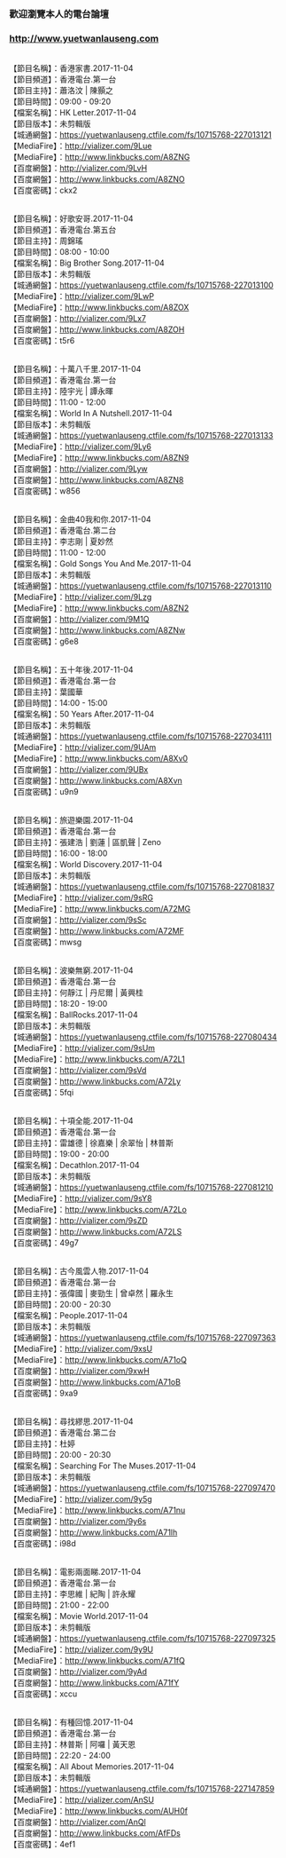 ### 歡迎瀏覽本人的電台論壇
### http://www.yuetwanlauseng.com

<br>【節目名稱】：香港家書.2017-11-04
<br>【節目頻道】：香港電台.第一台
<br>【節目主持】：蕭洛汶 | 陳顥之
<br>【節目時間】：09:00 - 09:20
<br>【檔案名稱】：HK Letter.2017-11-04
<br>【節目版本】：未剪輯版
<br>【城通網盤】：https://yuetwanlauseng.ctfile.com/fs/10715768-227013121
<br>【MediaFire】：http://vializer.com/9Lue
<br>【MediaFire】：http://www.linkbucks.com/A8ZNG
<br>【百度網盤】：http://vializer.com/9LvH
<br>【百度網盤】：http://www.linkbucks.com/A8ZNO
<br>【百度密碼】：ckx2

<br>【節目名稱】：好歌安哥.2017-11-04
<br>【節目頻道】：香港電台.第五台
<br>【節目主持】：周錦瑤
<br>【節目時間】：08:00 - 10:00
<br>【檔案名稱】：Big Brother Song.2017-11-04
<br>【節目版本】：未剪輯版
<br>【城通網盤】：https://yuetwanlauseng.ctfile.com/fs/10715768-227013100
<br>【MediaFire】：http://vializer.com/9LwP
<br>【MediaFire】：http://www.linkbucks.com/A8ZOX
<br>【百度網盤】：http://vializer.com/9Lx7
<br>【百度網盤】：http://www.linkbucks.com/A8ZOH
<br>【百度密碼】：t5r6

<br>【節目名稱】：十萬八千里.2017-11-04
<br>【節目頻道】：香港電台.第一台
<br>【節目主持】：陸宇光 | 譚永暉
<br>【節目時間】：11:00 - 12:00
<br>【檔案名稱】：World In A Nutshell.2017-11-04
<br>【節目版本】：未剪輯版
<br>【城通網盤】：https://yuetwanlauseng.ctfile.com/fs/10715768-227013133
<br>【MediaFire】：http://vializer.com/9Ly6
<br>【MediaFire】：http://www.linkbucks.com/A8ZN9
<br>【百度網盤】：http://vializer.com/9Lyw
<br>【百度網盤】：http://www.linkbucks.com/A8ZN8
<br>【百度密碼】：w856

<br>【節目名稱】：金曲40我和你.2017-11-04
<br>【節目頻道】：香港電台.第二台
<br>【節目主持】：李志剛 | 夏妙然
<br>【節目時間】：11:00 - 12:00
<br>【檔案名稱】：Gold Songs You And Me.2017-11-04
<br>【節目版本】：未剪輯版
<br>【城通網盤】：https://yuetwanlauseng.ctfile.com/fs/10715768-227013110
<br>【MediaFire】：http://vializer.com/9Lzg
<br>【MediaFire】：http://www.linkbucks.com/A8ZN2
<br>【百度網盤】：http://vializer.com/9M1Q
<br>【百度網盤】：http://www.linkbucks.com/A8ZNw
<br>【百度密碼】：g6e8

<br>【節目名稱】：五十年後.2017-11-04
<br>【節目頻道】：香港電台.第一台
<br>【節目主持】：葉國華
<br>【節目時間】：14:00 - 15:00
<br>【檔案名稱】：50 Years After.2017-11-04
<br>【節目版本】：未剪輯版
<br>【城通網盤】：https://yuetwanlauseng.ctfile.com/fs/10715768-227034111
<br>【MediaFire】：http://vializer.com/9UAm
<br>【MediaFire】：http://www.linkbucks.com/A8Xv0
<br>【百度網盤】：http://vializer.com/9UBx
<br>【百度網盤】：http://www.linkbucks.com/A8Xvn
<br>【百度密碼】：u9n9

<br>【節目名稱】：旅遊樂園.2017-11-04
<br>【節目頻道】：香港電台.第一台
<br>【節目主持】：張建浩 | 劉蓮 | 區凱聲 | Zeno
<br>【節目時間】：16:00 - 18:00
<br>【檔案名稱】：World Discovery.2017-11-04
<br>【節目版本】：未剪輯版
<br>【城通網盤】：https://yuetwanlauseng.ctfile.com/fs/10715768-227081837
<br>【MediaFire】：http://vializer.com/9sRG
<br>【MediaFire】：http://www.linkbucks.com/A72MG
<br>【百度網盤】：http://vializer.com/9sSc
<br>【百度網盤】：http://www.linkbucks.com/A72MF
<br>【百度密碼】：mwsg

<br>【節目名稱】：波樂無窮.2017-11-04
<br>【節目頻道】：香港電台.第一台
<br>【節目主持】：何靜江 | 丹尼爾 | 黃興桂
<br>【節目時間】：18:20 - 19:00
<br>【檔案名稱】：BallRocks.2017-11-04
<br>【節目版本】：未剪輯版
<br>【城通網盤】：https://yuetwanlauseng.ctfile.com/fs/10715768-227080434
<br>【MediaFire】：http://vializer.com/9sUm
<br>【MediaFire】：http://www.linkbucks.com/A72L1
<br>【百度網盤】：http://vializer.com/9sVd
<br>【百度網盤】：http://www.linkbucks.com/A72Ly
<br>【百度密碼】：5fqi

<br>【節目名稱】：十項全能.2017-11-04
<br>【節目頻道】：香港電台.第一台
<br>【節目主持】：雷雄德 | 徐嘉樂 | 余翠怡 | 林普斯
<br>【節目時間】：19:00 - 20:00
<br>【檔案名稱】：Decathlon.2017-11-04
<br>【節目版本】：未剪輯版
<br>【城通網盤】：https://yuetwanlauseng.ctfile.com/fs/10715768-227081210
<br>【MediaFire】：http://vializer.com/9sY8
<br>【MediaFire】：http://www.linkbucks.com/A72Lo
<br>【百度網盤】：http://vializer.com/9sZD
<br>【百度網盤】：http://www.linkbucks.com/A72LS
<br>【百度密碼】：49g7

<br>【節目名稱】：古今風雲人物.2017-11-04
<br>【節目頻道】：香港電台.第一台
<br>【節目主持】：張偉國 | 麥勁生 | 曾卓然 | 羅永生
<br>【節目時間】：20:00 - 20:30
<br>【檔案名稱】：People.2017-11-04
<br>【節目版本】：未剪輯版
<br>【城通網盤】：https://yuetwanlauseng.ctfile.com/fs/10715768-227097363
<br>【MediaFire】：http://vializer.com/9xsU
<br>【MediaFire】：http://www.linkbucks.com/A71oQ
<br>【百度網盤】：http://vializer.com/9xwH
<br>【百度網盤】：http://www.linkbucks.com/A71oB
<br>【百度密碼】：9xa9

<br>【節目名稱】：尋找繆思.2017-11-04
<br>【節目頻道】：香港電台.第二台
<br>【節目主持】：杜婷
<br>【節目時間】：20:00 - 20:30
<br>【檔案名稱】：Searching For The Muses.2017-11-04
<br>【節目版本】：未剪輯版
<br>【城通網盤】：https://yuetwanlauseng.ctfile.com/fs/10715768-227097470
<br>【MediaFire】：http://vializer.com/9y5g
<br>【MediaFire】：http://www.linkbucks.com/A71nu
<br>【百度網盤】：http://vializer.com/9y6s
<br>【百度網盤】：http://www.linkbucks.com/A71lh
<br>【百度密碼】：i98d

<br>【節目名稱】：電影兩面睇.2017-11-04
<br>【節目頻道】：香港電台.第一台
<br>【節目主持】：李思維 | 紀陶 | 許永耀
<br>【節目時間】：21:00 - 22:00
<br>【檔案名稱】：Movie World.2017-11-04
<br>【節目版本】：未剪輯版
<br>【城通網盤】：https://yuetwanlauseng.ctfile.com/fs/10715768-227097325
<br>【MediaFire】：http://vializer.com/9y9U
<br>【MediaFire】：http://www.linkbucks.com/A71fQ
<br>【百度網盤】：http://vializer.com/9yAd
<br>【百度網盤】：http://www.linkbucks.com/A71fY
<br>【百度密碼】：xccu

<br>【節目名稱】：有種回憶.2017-11-04
<br>【節目頻道】：香港電台.第一台
<br>【節目主持】：林普斯 | 阿囉 | 黃天恩
<br>【節目時間】：22:20 - 24:00
<br>【檔案名稱】：All About Memories.2017-11-04
<br>【節目版本】：未剪輯版
<br>【城通網盤】：https://yuetwanlauseng.ctfile.com/fs/10715768-227147859
<br>【MediaFire】：http://vializer.com/AnSU
<br>【MediaFire】：http://www.linkbucks.com/AUH0f
<br>【百度網盤】：http://vializer.com/AnQl
<br>【百度網盤】：http://www.linkbucks.com/AfFDs
<br>【百度密碼】：4ef1
